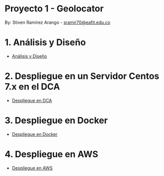 # Proyecto 1 - Geolocator

By: Stiven Ramírez Arango - sramir70@eafit.edu.co

# 1. Análisis y Diseño

* [Análisis y Diseño](analisis-diseno.md)

# 2. Despliegue en un Servidor Centos 7.x en el DCA

* [Despliegue en DCA](deploy-on-dca.md)

# 3. Despliegue en Docker

* [Despliegue en Docker](deploy-on-docker.md)

# 4. Despliegue en AWS

* [Despliegue en AWS](deploy-on-aws.md)